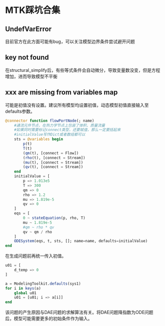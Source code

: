 
# MTK踩坑合集

## UndefVarError

目前官方在此方面可能有bug，可以关注模型边界条件尝试避开问题

## key not found

在structural_simplify后，有些等式条件会自动微分，导致变量数没变，但是方程增加，进而导致模型不平衡

## xxx are missing from variables map

可能是初值没有设置。建议所有模型均设置初值，动态模型初值直接输入至defaults参数。

```julia
@connector function flowPortNode(; name)
    #通流元件节点，在热力学节点上包装了体积、质量流量 
    #如果同时需要标记connect类型，还要赋值，那么一定要括起来
    #initialValue写作Dict或者数组都可以
    sts = @variables begin
        p(t)
        T(t)
        (qm(t), [connect = Flow])
        (rho(t), [connect = Stream])
        (mu(t), [connect = Stream])
        (qv(t), [connect = Stream])
    end
    initialValue = [
        p => 1.013e5
        T => 300
        qm => 0
        rho => 1.2
        mu => 1.819e-5
        qv => 0
    ]
    eqs = [
        0 ~ stateEquation(p, rho, T)
        mu ~ 1.819e-5
        #qm ~ rho * qv
        qv ~ qm / rho
    ]
    ODESystem(eqs, t, sts, []; name=name, defaults=initialValue)
end
```

在生成问题前再统一传入初值。

```julia
u01 = [
    d_temp => 0
]

a = ModelingToolkit.defaults(sys1)
for i in keys(a)
    global u01
    u01 = [u01; i => a[i]]
end
```

该问题的产生原因与DAE问题的求解算法有关。将DAE问题降指数为ODE问题后，模型可能需要更多的初始条件作为输入。
